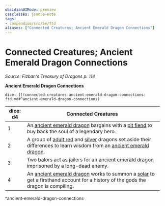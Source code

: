 ```yaml
---
obsidianUIMode: preview
cssclasses: json5e-note
tags:
- compendium/src/5e/ftd
aliases: ["Connected Creatures; Ancient Emerald Dragon Connections"]
---
```

# Connected Creatures; Ancient Emerald Dragon Connections
*Source: Fizban's Treasury of Dragons p. 114* 

**Ancient Emerald Dragon Connections**

`dice: [](connected-creatures-ancient-emerald-dragon-connections-ftd.md#^ancient-emerald-dragon-connections)`

| dice: d4 | Connected Creatures |
|----------|---------------------|
| 1 | An [ancient emerald dragon](/Systems/5e/bestiary/dragon/ancient-emerald-dragon-ftd.md) bargains with a [pit fiend](/Systems/5e/bestiary/fiend/pit-fiend.md) to buy back the soul of a legendary hero. |
| 2 | A group of [adult red](/Systems/5e/bestiary/dragon/adult-red-dragon.md) and [silver](/Systems/5e/bestiary/dragon/adult-silver-dragon.md) dragons set aside their differences to learn wisdom from an [ancient emerald dragon](/Systems/5e/bestiary/dragon/ancient-emerald-dragon-ftd.md). |
| 3 | Two [balors](/Systems/5e/bestiary/fiend/balor.md) act as jailers for an [ancient emerald dragon](/Systems/5e/bestiary/dragon/ancient-emerald-dragon-ftd.md) imprisoned by a long-dead enemy. |
| 4 | An [ancient emerald dragon](/Systems/5e/bestiary/dragon/ancient-emerald-dragon-ftd.md) works to summon a [solar](/Systems/5e/bestiary/celestial/solar.md) to get a firsthand account for a history of the gods the dragon is compiling. |
^ancient-emerald-dragon-connections